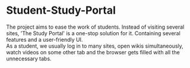 # Student-Study-Portal
The project aims to ease the work of students. Instead of visiting several sites, 'The Study Portal' is a one-stop solution for it. Containing several features and a user-friendly UI.
<br>
As a student, we usually log in to many sites, open wikis simultaneously, watch videos on some other tab and the browser gets filled with all the unnecessary tabs.

